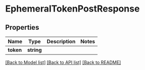 # EphemeralTokenPostResponse

## Properties
Name | Type | Description | Notes
------------ | ------------- | ------------- | -------------
**token** | **string** |  | 

[[Back to Model list]](../README.md#documentation-for-models) [[Back to API list]](../README.md#documentation-for-api-endpoints) [[Back to README]](../README.md)


